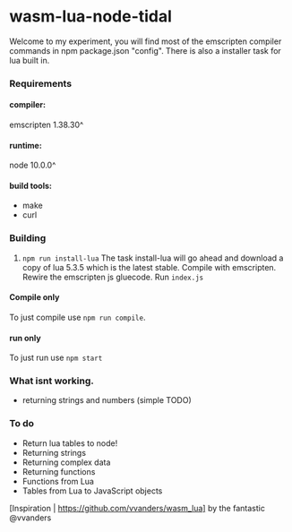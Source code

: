 # wasm-lua-node-tidal

Welcome to my experiment, you will find most of the emscripten compiler commands in npm package.json "config". There is also a installer task for lua built in.

### Requirements
#### compiler:
emscripten 1.38.30^
#### runtime:
node 10.0.0^
#### build tools:
- make
- curl

### Building
1. `npm run install-lua`
The task install-lua will go ahead and download a copy of lua 5.3.5 which is the latest stable.
Compile with emscripten.
Rewire the emscripten js gluecode.
Run `index.js`

#### Compile only
To just compile use `npm run compile`.
#### run only
To just run use `npm start`

### What isnt working.
- returning strings and numbers (simple TODO)

### To do
- Return lua tables to node!
- Returning strings
- Returning complex data
- Returning functions
- Functions from Lua
- Tables from Lua to JavaScript objects

[Inspiration | https://github.com/vvanders/wasm_lua] by the fantastic @vvanders